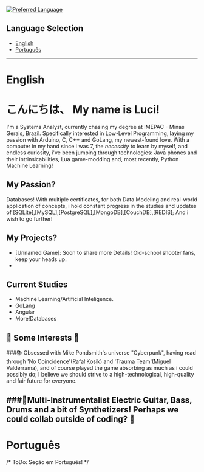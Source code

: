 [![Preferred Language](https://img.shields.io/badge/Language-English%20%7C%20Portugu%C3%AAs-blue)](#language-selection)
## Language Selection

- [English](#hello-im-your-name-)
- [Português](#ol%C3%A1-eu-sou-seu-nome-)

--------------------------------------------------------------------
# English
# こんにちは、 My name is Luci!

I'm a Systems Analyst, currently chasing my degree at IMEPAC - Minas Gerais, Brazil.
Specifically interested in Low-Level Programming, laying my passion with Arduino, C, C++ and GoLang, my newest-found love.
With a computer in my hand since i was 7, the *necessity* to learn by myself, and endless curiosity, i've been jumping through technologies: Java phones and their intrinsicabilities, Lua game-modding and, most recently, Python Machine Learning!

## My Passion?
Databases! With multiple certificates, for both Data Modeling and real-world application of concepts, i hold constant progress in the studies and updates of [SQLite],[MySQL],[PostgreSQL],[MongoDB],[CouchDB],[REDIS]; And i wish to go further!

## My Projects?
- [Unnamed Game]: Soon to share more Details! Old-school shooter fans, keep your heads up.
- [E-Commerce | Angular]: Soon!!!

## Current Studies
- Machine Learning/Artificial Inteligence.
- GoLang
- Angular
- More!Databases

## 💙 Some Interests 💙
###📚 Obsessed with Mike Pondsmith's universe "Cyberpunk", having read through 'No Coincidence'(Rafał Kosik)  and 'Trauma Team'(Miguel Valderrama), and of course played the game absorbing as much as i could possibly do;
I believe we should strive to a high-technological, high-quality and fair future for everyone.

###🎸Multi-Instrumentalist
Electric Guitar, Bass, Drums and a bit of Synthetizers! Perhaps we could collab outside of coding? 💙
--------------------------------------------------------------------

# Português

/* ToDo: Seção em Português! */
